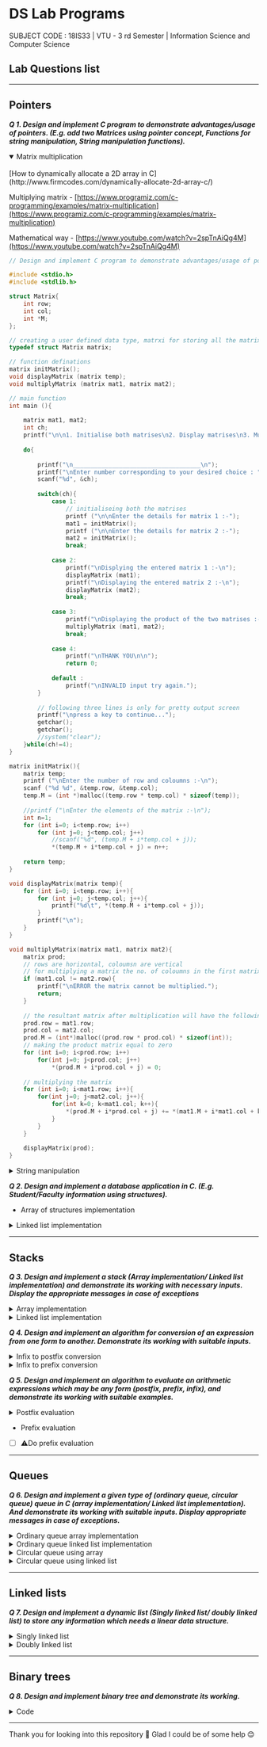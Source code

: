 # DS Lab Programs

SUBJECT CODE : 18IS33   |  VTU - 3 rd Semester | Information Science and Computer Science 

## Lab Questions list

---

## Pointers

***Q 1. Design and implement C program to demonstrate advantages/usage of pointers. (E.g. add two Matrices using pointer concept, Functions for string manipulation, String manipulation functions).***

<details open>
<summary>Matrix multiplication</summary>
<br>
[How to dynamically allocate a 2D array in C](http://www.firmcodes.com/dynamically-allocate-2d-array-c/)

Multiplying matrix - [https://www.programiz.com/c-programming/examples/matrix-multiplication](https://www.programiz.com/c-programming/examples/matrix-multiplication)

Mathematical way - [https://www.youtube.com/watch?v=2spTnAiQg4M](https://www.youtube.com/watch?v=2spTnAiQg4M)

```c
// Design and implement C program to demonstrate advantages/usage of pointers. (E.g. add two Matrices using pointer concept)

#include <stdio.h>
#include <stdlib.h>

struct Matrix{
    int row;
    int col;
    int *M;
};

// creating a user defined data type, matrxi for storing all the matrix related information
typedef struct Matrix matrix;

// function definations
matrix initMatrix();
void displayMatrix (matrix temp);
void multiplyMatrix (matrix mat1, matrix mat2); 

// main function
int main (){
    
    matrix mat1, mat2;
    int ch;
    printf("\n\n1. Initialise both matrises\n2. Display matrises\n3. Multiply matrises\n4. Exit\n");
    
    do{
        
        printf("\n____________________________________\n");
        printf("\nEnter number corresponding to your desired choice : ");
        scanf("%d", &ch);
        
        switch(ch){
            case 1:
                // initialiseing both the matrises
                printf ("\n\nEnter the details for matrix 1 :-");
                mat1 = initMatrix();
                printf ("\n\nEnter the details for matrix 2 :-");
                mat2 = initMatrix();
                break;
            
            case 2:
                printf("\nDisplying the entered matrix 1 :-\n");
                displayMatrix (mat1);
                printf("\nDisplaying the entered matrix 2 :-\n");
                displayMatrix (mat2);
                break;
                
            case 3:
                printf("\nDisplaying the product of the two matrises :-\n");
                multiplyMatrix (mat1, mat2);
                break;
            
            case 4:
                printf("\nTHANK YOU\n\n");
                return 0;
            
            default :
                printf("\nINVALID input try again.");
        }
        
        // following three lines is only for pretty output screen
        printf("\npress a key to continue...");
        getchar();
        getchar();
        //system("clear");
    }while(ch!=4);
}

matrix initMatrix(){
    matrix temp;
    printf ("\nEnter the number of row and coloumns :-\n");
    scanf ("%d %d", &temp.row, &temp.col);
    temp.M = (int *)malloc((temp.row * temp.col) * sizeof(temp));
    
    //printf ("\nEnter the elements of the matrix :-\n");
    int n=1;
    for (int i=0; i<temp.row; i++)
        for (int j=0; j<temp.col; j++)
            //scanf("%d", (temp.M + i*temp.col + j));
            *(temp.M + i*temp.col + j) = n++;
        
    return temp;
}

void displayMatrix(matrix temp){
    for (int i=0; i<temp.row; i++){
        for (int j=0; j<temp.col; j++){
            printf("%d\t", *(temp.M + i*temp.col + j));
        }
        printf("\n");
    }
}

void multiplyMatrix(matrix mat1, matrix mat2){
    matrix prod;
    // rows are horizontal, coloumsn are vertical
    // for multiplying a matrix the no. of coloumns in the first matrix must be equal to number of rows in second
    if (mat1.col != mat2.row){
        printf("\nERROR the matrix cannot be multiplied.");
        return;
    }
    
    // the resultant matrix after multiplication will have the following
    prod.row = mat1.row;
    prod.col = mat2.col;
    prod.M = (int*)malloc((prod.row * prod.col) * sizeof(int));
    // making the product matrix equal to zero
    for (int i=0; i<prod.row; i++)
        for(int j=0; j<prod.col; j++)
            *(prod.M + i*prod.col + j) = 0;
    
    // multiplying the matrix
    for (int i=0; i<mat1.row; i++){
        for(int j=0; j<mat2.col; j++){
            for(int k=0; k<mat1.col; k++){
                *(prod.M + i*prod.col + j) += *(mat1.M + i*mat1.col + k) * *(mat2.M + k*mat2.col + j);
            }
        }
    }
    
    displayMatrix(prod);
}
```
</details>


<details>
<summary>String manipulation</summary>
<br>
```c
// Design and implement C program to demonstrate advantages/usage of pointers. (E.g. String manipulation functions)

#include<stdio.h>
#include<stdlib.h>
#include<string.h>

// function definations
int stringLength (char str[]);
char* stringConcat(char str1[], char str2[]);
void stringCopy(char str1[], char str2[]);
int stringCompare (char str1[], char str2[]);
char* reverseString (char str1[]);

// main function
void main(){
    int ch;
    char str1[100], str2[100], copiedStr[100];
    
    printf("\n\nEnter the first string :-\n");
    gets(str1);
    printf("\nEnter the second sting :-\n");
    gets(str2);
    
    printf("\n\n1. Concatante two strings\n2. Copy the first string\n3. Find the length of the string");
    printf("\n4. Compare two strings\n5. Reverse a string\n6. Exit\n");
    do{
        printf("\n__________________________\n");
        printf("\nEnter the number corresponding to your desired choice : ");
        scanf("%d", &ch);
        
        switch (ch){
            case 1:
                printf("\nThe concatnated string is :-\n");
                puts(stringConcat(str1, str2));
                break;
            
            case 2:
                printf("\nCopying string 1 to string 2\n");
                stringCopy(str1, copiedStr);
                printf("\nDisplying copiedStr after copying :-\n%s", copiedStr);
                break;
                
            case 3:
                printf("\nThe length of the first string is : %d", stringLength(str1));
                break;
                
            case 4:
                if(stringCompare(str1, str2) == 0)
                    printf("\nThe strings are the same.");
                else
                    printf("\nThe strings are not the same.");
                break;
                
            case 5:
                printf("\nDisplying the reverse of first string :-\n");
                printf("%s", reverseString(str1));
                break;
                
            case 6:
                printf("\nTHANK YOU\n\n");
                break;
                
            default :
                printf("\nINVALID input, try again.");
        }
    }while(ch!=6);
}

int stringLength (char str[]){
    int length;
    for (length = 0; str[length]!='\0'; length++);
    return length;
}

char* stringConcat(char str1[], char str2[]){
    int i, len, pos;
    char *str3;
    len = stringLength(str1) + stringLength(str2) + 1;
    str3 = (char*)malloc(len * sizeof(char));
    
    // copying the string
    stringCopy(str1, str3);
    pos = stringLength(str1);
    for(int i=0; i <= stringLength(str2); i++){
        *(str3 + pos) = *(str2 + i);
        pos ++;
    }
    *(str3 + pos + 1) = '\0';
    return str3;
}

void stringCopy(char str1[], char str2[]){
    int i;
    for(i=0; i<=stringLength(str1); i++)
        *(str2 + i) = *(str1 + i);
    
    //adding null pointer at the end of the copied string
    *(str2 + i + 1) = '\0';
}

int stringCompare (char str1[], char str2[]){
    int i = 0, flag = 0;
    
    while(*(str1+i) != '\0' && *(str2 + i) != '\0'){
        if(*(str1 + i) != *(str2 + i)){
            flag = 1;
            break;
        }
        i++;
    }
    return flag;
}

char* reverseString(char str1[]){
    int pos=0, j;
    char *revStr;
    revStr = (char*)malloc((stringLength(str1) + 1) * sizeof(char));
    
    for(int i=stringLength(str1) - 1, j=0; i>=0; i--, j++){
        *(revStr + j) = *(str1+i);
    }
        
    *(revStr + j) = '\0';
    return revStr;
}
\```

</details>




***Q 2. Design and implement a database application in C. (E.g. Student/Faculty information using structures).***

- Array of structures implementation
<details>
<summary>Linked list implementation</summary>
<br>
```c
#include <stdio.h>
#include <stdlib.h>
#include <string.h>

// structure for holding student detail
struct StudentRecords{
    char name[100];
    char usn[10];
    int marks;
    struct StudentRecords *next;
}*head = NULL;

// user defined data type for student records
typedef struct StudentRecords student;

// function definations
int isEmpty();
int isFull();
void addRecord();
void displayRecord();
void searchRecord();
void deleteRecord();

// main function
int main(){
    int ch;
    
    
    printf("\n\n1. Add new student detail\n2. Display all records\n3. Search for detail by USN\n4. Delete student record by USN\n5. Exit\n\n");
    do{
        printf("\n__________________________________________________\n");
        printf("\nEnter the number corresponding to your choice : ");
        scanf("%d", &ch);
        
        switch(ch){
            case 1:
                printf("\nEnter the details :-");
                addRecord();
                break;
                
            case 2:
                displayRecord();
                break;
                
            case 3:
                searchRecord();
                break;
                
            case 4:
                deleteRecord();
                break;
            
            case 5:
                printf("\n\nTHANK YOU\n\n");
                return 0;
            
            default:
                printf("\nINVALID input, try again.");
        }
    }while(ch != 5);
}

int isEmpty(){
    // 0 is false 1 is true
    if(head == NULL)
        return 1;
    else
        return 0;
}

int isFull(){
    student *temp = (student *)malloc(sizeof(student));
    if(temp == NULL)
        return 1;
    else
        return 0;
}

void addRecord (){
    student *temp = (student *)malloc(sizeof(student));
    if(temp == NULL){
        printf("\nERROR the memory is full.");
        return;
    }
    
    // entering the details
    getchar();
    printf("\n Name : ");
    gets(temp->name);
    printf("\n USN : ");
    scanf("%s", temp->usn);
    printf("\n Marks : ");
    scanf("%d", &temp->marks);
    
    if(isEmpty()==1){
        temp->next == NULL;
        head = temp;
    }
    else{
        temp->next = head;
        head = temp;
    }
}

void displayRecord(){
    student *temp = head;
    printf("\nDisplaying the records :-\n");
    while(temp != NULL){
        printf("\nName : %s\nUSN : %s\nMarks : %d\n\n", temp->name, temp->usn, temp->marks);
        temp = temp->next;
    }
}

void searchRecord(){
    char usn[10];
    int flag = 0;
    student *temp = head;
    printf("\nEnter the USN to search for : ");
    scanf("%s", usn);
    
    while(temp != NULL){
        if(strcmp(usn, temp->usn) == 0){
                printf("\nFOUND record.\n");
                printf("\nName : %s\nUSN : %s\nMarks : %d\n\n", temp->name, temp->usn, temp->marks);
                flag = 1;
                return;
        }
        temp = temp->next;
    }
    
    if(flag == 0)
        printf("\nERROR record not found.");
}

void deleteRecord(){
    char usn[10];
    int flag = 0;
    student *temp = head, *prev;
    printf("\nEnter the USN to delete : ");
    scanf("%s", usn);
    
    // If node to be delted is head node
    if(temp!=NULL && strcmp(temp->usn, usn)==0){
        head = temp->next;
        free(temp);
        flag=1;
    }else{
        while(temp!=NULL && strcmp(temp->usn, usn)==0){
            prev=temp;
            temp=temp->next;
        }
        // If element is not found
        if(temp==NULL){
            printf("ERROR record not found\n");
        }
        // Elese linking to next node
        prev->next = temp->next;
        free(temp);
    }
}
\```

</details>


    
---

## Stacks

***Q 3. Design and implement a stack (Array implementation/ Linked list implementation) and demonstrate its working with necessary inputs. Display the appropriate messages in case of exceptions***

<details>
<summary>Array implementation</summary>
<br>
```c
#include<stdio.h>
#include<stdlib.h>

struct stack{
    int *S;
    int size;
    int top;
};

void initStack(struct stack *stk){
    printf("\n\nMax size of stack ?= ");
    scanf("%d", &stk->size);
    stk->S = (int *)malloc(stk->size * sizeof(int));
    stk->top=-1;
}

void push(int num, struct stack *stk){
    // Check if stack is full
    if(stk->top == stk->size - 1){
        printf("STACK OVERFLOW\n");
        return;
    }else{
        stk->top = stk->top + 1;
        stk->S[stk->top] = num;
    }
}

int pop(struct stack *stk){
    int temp=0;
    temp = stk->S[stk->top];
    stk->top --;
    return temp;
}

void display(struct stack *stk){
    if(stk->top == -1){
        printf("STACK EMPTY\n");
    }else{
        for(int i=stk->top; i>=0; i--){
            printf("%d\t", stk->S[i]);
        }	
        printf("\n\n");
    }
}

int main(){
    int choice, num;
    struct stack stack1;
    initStack(&stack1);

    printf("\n\n1. Push\n2. Pop\n3. Display\n4. Exit\n\n");
    do{
        printf("____________________________________\n");
        printf("Choice ?= ");
        scanf("%d", &choice);

        switch(choice){
            case 1:{
                printf("Enter the element to push : ");
                scanf("%d", &num);
                push(num, &stack1);
                break;
            }
            case 2:{
                num = pop(&stack1);
                if(num){
                    printf("Poped element : %d\n", num);
                }else{
                    printf("STACK UNDERFLOW\n");
                }
                break;
            }
            case 3:{
                display(&stack1);
                break;
            }
            case 4:{
                printf("THANK YOU\n\n");
                return 0;
            }
            default:
                printf("INVALID input, try again\n");
        }
    }while(choice!=4);
}
\```

</details>

<details>
<summary>Linked list implementation</summary>
<br>

```c
#include<stdio.h>
#include<stdlib.h>

typedef struct Stack Stack;

struct Stack{
    int data;
    struct Stack *next;
}*top=NULL;

void push(int num){
    Stack *temp;
    temp = (Stack*)malloc(sizeof(Stack));

    if(temp==NULL){
        printf("STACK OVERFLOW\n");
    }else{
        temp->data=num;
        temp->next=top;
        top=temp;
    }
}

int pop(){
    Stack *temp;
    int popedElement;
    if(top==NULL){
        printf("STACK UNDERFLOW\n");
        return -1;
    }else{
        popedElement=top->data;
        temp=top;
        top=top->next;	
    }
    free(temp);
    return popedElement;
}

int size(){
    int count=0;
    Stack *temp=top;
    while(temp!=NULL){
        count++;
        temp=temp->next;
    }
    return count;
}

void display(){
    Stack *temp=top;
    if(temp==NULL){
        printf("STACK EMPTY\n");
    }else{
        while(temp!=NULL){
            printf("%d\t", temp->data);
            temp=temp->next;
        }	
        printf("\n\n");
    }
}

int main(){
    int choice, num;

    printf("\n\n1. Push\n2. Pop\n3. Size of stack\n4. Display\n5. Exit\n\n");
    do{
        printf("_______________________\n");
        printf("Choice ?= ");
        scanf("%d", &choice);

        switch(choice){
            case 1:{
                printf("Enter element to push : ");
                scanf("%d", &num);
                push(num);
                break;
            }
            case 2:{
                num = pop();
                if(num!=-1){
                    printf("Poped element : %d\n", num);
                }
                break;
            }
            case 3:{
                printf("Size of stack : %d\n", size());
                break;
            }
            case 4:{
                display();
                break;
            }
            case 5:{
                printf("THANK YOU\n\n");
                return 0;
            }
            default:
                printf("INVALID input, try again\n");
        }
    }while(choice!=5);
}
```

</details>

***Q 4. Design and implement an algorithm for conversion of an expression from one form to another. Demonstrate its working with suitable inputs.***

<details>
<summary>Infix to postfix conversion</summary>
<br>
[Infix to Postfix](https://www.youtube.com/watch?v=rUC2Rffejj8)

[Infix to postfix conversion program in C using stack (With algorithm)](https://qawithexperts.com/article/c-cppinfix-to-postfix-conversion-program-in-c-using-stack-with-al/156)

```c
#include<stdio.h>
#include<ctype.h>

char stack[30];
int top=-1;

void push(char ch){
    stack[++top]=ch;
}

char pop(){
    return stack[top--];
}

int precedence(char ch){
    if(ch=='^')
        return 3;
    if(ch=='*' || ch=='/')
        return 2;
    if(ch=='+' || ch=='-')
        return 1;
    return 0;
}

int main(){
    char infix[30], postfix[30], ch;
    int i=0, j=0;

    printf("\n\nInfix expression ?= ");
    scanf("%s", infix);

    push(' ');
    while((ch=infix[i++])!='\0'){
        if(ch=='('){
            push(ch);
        }else if(isalnum(ch)){
            postfix[j++]=ch;
        }else if(ch==')'){
            while(stack[top]!='('){
                postfix[j++]=pop();
            }
            pop();
        }else{
            while (precedence(stack[top])>=precedence(ch))
            {
                postfix[j++]=pop();
            }
            push(ch);
        }
    }

    while(stack[top]!=' '){
        postfix[j++]=pop();
    }
    postfix[j]='\0';

    printf("Postfix expression : %s\n", postfix);
    return 0;
}
```
</details>

<details>
<summary>Infix to prefix conversion</summary>
<br>

[Convert Infix To Prefix Notation - GeeksforGeeks](https://www.geeksforgeeks.org/convert-infix-prefix-notation/)

[https://www.youtube.com/watch?v=8QxlrRws9OI](https://www.youtube.com/watch?v=8QxlrRws9OI)

```c
#include<stdio.h>
#include<ctype.h>
#include<string.h>
#include<stdlib.h>

char stack[30];
int top=-1;

void push(char ch){
    stack[++top]=ch;
}

char pop(){
    return stack[top--];
}

int precedence(char ch){
    if(ch=='^')
        return 3;
    if(ch=='*' || ch=='/')
        return 2;
    if(ch=='+' || ch=='-')
        return 1;
    return 0;
}

char *infixToPostfix(char *infix, char *postfix){
    char ch;
    int i=0, j=0;
    push(' ');
    while((ch=infix[i++])!='\0'){
        if(ch=='('){
            push(ch);
        }else if(isalnum(ch)){
            postfix[j++]=ch;
        }else if(ch==')'){
            while(stack[top]!='('){
                postfix[j++]=pop();
            }
            pop();
        }else{
            while (precedence(stack[top])>=precedence(ch))
            {
                postfix[j++]=pop();
            }
            push(ch);
        }
    }

    while(stack[top]!=' '){
        postfix[j++]=pop();
    }
    postfix[j]='\0';
    return postfix;
}

char *reverseString(char *str){
    char *revString;
    revString = (char*)malloc((strlen(str)+1)*sizeof(char));
    int i, j;
    for(i=0, j=strlen(str)-1; i<strlen(str); i++, j--){
        revString[i]=str[j];
    }
    revString[i]='\0';
    return revString;
}

char *infixToPrefix(char *infix, char *postfix){
    // Reverse the infix
    infix=reverseString(infix);

    // Replace '(' with ')' and vise versa
    for(int i=0; i<strlen(infix); i++){
        if(infix[i]=='(')
            infix[i]=')';
        else if(infix[i]==')')
            infix[i]='(';
    }

    return reverseString(infixToPostfix(infix, postfix));

}

int main(){
    char infix[30], postfix[30], ch;
    int i=0, j=0;

    printf("\n\nInfix expression ?= ");
    scanf("%s", infix);

    

    printf("Prefix expression : %s\n", infixToPrefix(infix, postfix));
    return 0;
}
```
</details>


***Q 5. Design and implement an algorithm to evaluate an arithmetic expressions which may be any form (postfix, prefix, infix), and demonstrate its working with suitable examples.***

<details>
<summary>Postfix evaluation</summary>
<br>

```c
#include<stdio.h>
#include<ctype.h>

struct Stack{
    int S[20];
    int top;
};

typedef struct Stack Stack;

void initStack(Stack *stk){
    stk->top=-1;
}

void push(Stack *stk, int num){
    stk->S[++stk->top]=num;
}

int pop(Stack *stk){
    return stk->S[stk->top--];
}

int postfixEvaluation(char *postfix){
    Stack stk;
    initStack(&stk);
    int x2, x1, result;

    for(int i=0; postfix[i]!='\0'; i++){
        if(isalnum(postfix[i])){
            push(&stk, postfix[i]-'0');
        }else{
            x2=pop(&stk);
            x1=pop(&stk);
            switch(postfix[i]){
                case '+':
                    result=x2+x1;
                    push(&stk, result);
                    break;
                case '-':
                    result=x2-x1;
                    push(&stk, result);
                    break;
                case '*':
                    result=x2*x1;
                    push(&stk, result);
                    break;
                case '/':
                    result=x2/x1;
                    push(&stk, result);
                    break;
            }
        }
    }
    return pop(&stk);
}

int main(){
    char postfix[20];

    printf("\nPostfix expression ?= ");
    scanf("%s", postfix);

    printf("Answer : %d\n", postfixEvaluation(postfix));
    return 0;
}
```

</details>

- Prefix evaluation
- [ ]  ⚠️Do prefix evaluation

---

## Queues

***Q 6. Design and implement a given type of (ordinary queue, circular queue) queue in C (array implementation/ Linked list implementation). And demonstrate its working with suitable inputs. Display appropriate messages in case of exceptions.***

<details>
<summary>Ordinary queue array implementation</summary>
<br>

```c
#include<stdio.h>
#include<stdlib.h>

struct Queue
{
    int size;
    int front;
    int rear;
    int *Q;
};

void createQueue (struct Queue *q);
void enqueue (struct Queue *q, int num);
int dequeue (struct Queue *q);
void display(struct Queue q);

int main()
{
    int ch;
    struct Queue q;
    createQueue(&q);
    printf("\n1. Add element\n2. Delete element\n3.Display queue\n4.Exit\n\n");
    
    do
    {
        printf("\nEnter the option corresponding to your desired choice : ");
        scanf("%d", &ch);
        switch (ch)
        {
            case 1:
                {
                    int num;
                    printf("Enter the element to be added : ");
                    scanf("%d", &num);
                    enqueue(&q, num);
                    break;
                }
            case 2:
                {
                    printf("The deleted element is : %d\n", dequeue(&q));
                    break;
                }
            case 3:
                {
                    display(q);
                    break;
                }
            case 4:
                {
                    printf("Thank you\n\n");
                    return 0;
                }
            default:
                printf("INVALID INPUT TRY AGAIN\n");
                break;
        }        
    } while (ch != 4);
}

void createQueue (struct Queue *q)
{
    printf("\nEnter the size of the queue : ");
    scanf("%d", &(q->size));
    q->Q = (int *)malloc(q->size * sizeof(int));
    q->front = -1;
    q->rear = -1;    
}

void enqueue (struct Queue *q, int num)
{
    if(q->rear == q->size - 1)
    {
        printf("Queue is FULL\n");
    }
    else
    {
        q->rear = q->rear + 1;
        q->Q[q->rear] = num;    
    }
}

int dequeue (struct Queue *q)
{
    int deletedElement = -1;
    if (q->front == q->rear)
    {
        printf("Queue is EMPTY\n");
    }
    else
    {
        q->front = q->front + 1;
        deletedElement = q->Q[q->front];
    }
    return deletedElement;
}

void display(struct Queue q)
{
    printf("Displaying the elements in the queue :-\n");
    for (int i = q.front + 1; i <= q.rear; i++)
    {
        printf("%d\t", q.Q[i]);
    }
    printf("\n");
}
```
</details>

<details>
<summary>Ordinary queue linked list implementation</summary>
<br>

```c
#include<stdio.h>
#include<stdlib.h>

struct Node
{
    int data;
    struct Node *next;
}*front = NULL, *rear = NULL;

void enqueue(int num);
int dequeue ();
void display ();

int main()
{
    int ch, num;
    printf("\n1. Add element\n2. Delete element\n3. Display queue\n4. Exit\n");
    do
    {
        printf("\nEnter the element correspoding to your desiered choice : ");
        scanf("%d", &ch);
        switch (ch)
        {
        case 1:
            printf("Enter the element to be added : ");
            scanf("%d", &num);
            enqueue(num);
            break;
        case 2:
            printf("The deleted element is : %d\n", dequeue());
            break;
        case 3:
            display();
            break;
        case 4:
            printf("THANK YOU :)\n");
            return 0;
        default:
            printf("INVALID INPUT TRY AGAIN\n");
            break;
        }
    } while (ch != 4);
}

void enqueue(int num)
{
    struct Node *temp;
    temp = (struct Node *)malloc(sizeof(struct Node));

    if (temp == NULL)
    {
        printf("Queue is FULL\n");
    }
    else
    {
        temp->data = num;
        temp->next = NULL;
        if (front == NULL)
        {
            front = rear = temp;
        }
        else
        {
            rear->next = temp;
            rear = temp;
        }
    }
}

int dequeue ()
{
    int elementDeleted;
    struct Node *temp;
    
    if (front == NULL)
    {
        printf("Queue is EMPTY\n");
        return -1;
    }
    else
    {
        elementDeleted = front->data;
        temp = front;
        front = front->next;
        free(temp);
    }
    return elementDeleted;
}

void display ()
{
    struct Node *p = front;
    printf("Displaying the elements of the queue :-\n");
    while(p != NULL)
    {
        printf("%d\t", p->data);
        p = p->next;
    }
    printf("\n");
}
```

</details>

<details>
<summary>Circular queue using array</summary>
<br>

```c
#include<stdio.h>
#include<stdlib.h>

struct Queue
{
    int size;
    int front;
    int rear;
    int *Q;
};

void createQueue (struct Queue *q);
void enqueue (struct Queue *q, int num);
int dequeue (struct Queue *q);
void display(struct Queue q);

int main()
{
    int ch;
    struct Queue q;
    createQueue(&q);
    printf("\n1. Add element\n2. Delete element\n3. Display queue\n4. Exit\n\n");
    
    do
    {
        printf("\nEnter the option corresponding to your desired choice : ");
        scanf("%d", &ch);
        switch (ch)
        {
            case 1:
                {
                    int num;
                    printf("Enter the element to be added : ");
                    scanf("%d", &num);
                    enqueue(&q, num);
                    break;
                }
            case 2:
                {
                    printf("The deleted element is : %d\n", dequeue(&q));
                    break;
                }
            case 3:
                {
                    display(q);
                    break;
                }
            case 4:
                {
                    printf("Thank you\n\n");
                    return 0;
                }
            default:
                printf("INVALID INPUT TRY AGAIN\n");
                break;
        }        
    } while (ch != 4);
}

void createQueue (struct Queue *q)
{
    printf("\nEnter the size of the queue : ");
    scanf("%d", &(q->size));
    // As in circular queue the front index element will alwyas be zero we increase the size by 1 
    q->size = q->size + 1;
    q->Q = (int *)malloc(q->size * sizeof(int));
    q->front = q->rear = 0;    
}

void enqueue (struct Queue *q, int num)
{
    if((q->rear + 1) % q->size == q->front)
    {
        printf("Queue is FULL\n");
    }
    else
    {
        q->rear = (q->rear + 1) % q->size;
        q->Q[q->rear] = num;    
    }
}

int dequeue (struct Queue *q)
{
    int deletedElement = -1;
    if (q->front == q->rear)
    {
        printf("Queue is EMPTY\n");
    }
    else
    {
        q->front = (q->front + 1) % q->size;
        deletedElement = q->Q[q->front];
    }
    return deletedElement;
}

void display(struct Queue q)
{
    printf("Displaying the elements in the queue :-\n");
    int i = q.front + 1;
    do
    {
        printf("%d\t", q.Q[i]);
        i = (i + 1) % q.size;
    } while (i != (q.rear + 1) % q.size);
    printf("\n");
}
```
</details>

<details>
<summary>Circular queue using linked list</summary>
<br>

```c
#include<stdio.h>
#include<stdlib.h>

struct Node{
    int data;
    struct Node *next;
}*front=NULL, *rear=NULL;

typedef struct Node Node;

Node *initNode(int num){
    Node *temp;
    temp=(Node*)malloc(sizeof(Node));
    if(temp==NULL){
        printf("ERROR memeory full\n");
        return NULL;
    }else{
        temp->data=num;
        temp->next=NULL;
        return temp;
    }
}

void enqueue(int num){
    Node *temp=initNode(num);
    if(front==NULL && rear==NULL){
        temp->next=front;
        rear=front=temp;
    }else{
        rear->next=temp;
        temp->next=front;
        rear=temp;
    }
}

int dequeue(){
    Node *temp=front;
    int deletedElement;

    if(front==NULL && rear==NULL){
        printf("ERROR queue is empty\n");
        return 0;
    }else if(front==rear){
        front=rear=NULL;
        deletedElement=temp->data;
        free(temp);
    }else{
        front=front->next;
        rear->next=front;
        deletedElement=temp->data;
        free(temp);
    }
    return deletedElement;
}

void display(){
    Node *temp=front;
    if(front==NULL && rear==NULL){
        printf("ERROR Queue is empty\n");
        return;
    }else{
        do{
            printf("%d\t", temp->data);
            temp=temp->next;
        }while(temp!=front);
        printf("\n\n");
    }
}

int main()
{
    int ch;
    printf("\n1. Add element\n2. Delete element\n3.Display queue\n4.Exit\n\n");
    
    do
    {
        printf("\nEnter the option corresponding to your desired choice : ");
        scanf("%d", &ch);
        switch (ch)
        {
            case 1:
                {
                    int num;
                    printf("Enter the element to be added : ");
                    scanf("%d", &num);
                    enqueue(num);
                    break;
                }
            case 2:
                {
                    printf("The deleted element is : %d\n", dequeue());
                    break;
                }
            case 3:
                {
                    display();
                    break;
                }
            case 4:
                {
                    printf("Thank you\n\n");
                    return 0;
                }
            default:
                printf("INVALID INPUT TRY AGAIN\n");
                break;
        }        
    } while (ch != 4);
}
```
</details>

---

## Linked lists

***Q 7. Design and implement a dynamic list (Singly linked list/ doubly linked list) to store any
information which needs a linear data structure.***

<details>
<summary>Singly linked list</summary>
<br>

```c
#include<stdio.h>
#include<stdlib.h>

struct Node{
    int data;
    struct Node *next;
}*head=NULL;

typedef struct Node Node;

Node *initNode(int num){
    Node *temp=(Node*)malloc(sizeof(Node));
    temp->data=num;
    temp->next=NULL;
    return temp;
}

void insertAtBegining(int num){
    Node *temp=initNode(num);
    if(head==NULL){
        temp->next=NULL;
        head=temp;
    }else{
        temp->next=head;
        head=temp;
    }
}

void insertAtEnd(int num){
    Node *temp=head;
    while (temp->next!=NULL)
    {
        temp=temp->next;
    }
    temp->next=initNode(num);
}

void insertAtPos(int num, int pos){
    Node *p=head, *q;
    for(int i=0; i<pos-1; i++){
        q=p;
        p=p->next;
    }
    q->next=initNode(num);
    q->next->next=p;
}

int deleteInBeg(){
    int deletedElement;
    Node *temp;
    if(head==NULL){
        printf("ERROR list is empty\n");
        return 0;
    }else{
        deletedElement=head->data;
        temp=head;
        head=head->next;
    }
    free(temp);
    return deletedElement;
}

int deleteInEnd(){
    int deletedElement;
    Node *temp, *p=head, *q;
    if(head==NULL){
        printf("ERROR list is empty\n");
        return 0;
    }else{
        while (p->next!=NULL)	
        {	
            q=p;
            p=p->next;
        }
        deletedElement=p->data;
        if(p==head){
            head=NULL;
        }else{
            q->next=NULL;
        }
        free(p);
    }
    return deletedElement;
}

int deleteAtPos(int pos){
    Node *p=head, *q;
    int deletedElement, i=0;

    for(i=0; i<pos-1; i++){
        q=p;
        p=p->next;
    }

    deletedElement=p->data;
    if(p==head){
        head==NULL;
    }else{
        q->next=p->next;
    }
    free(p);
    return deletedElement;
}

void display(){
    Node *temp=head;
    while(temp!=NULL){
        printf("%d\t", temp->data);
        temp=temp->next;
    }
    printf("\n\n");
}

int main(){
    int choice, num, pos;

    printf("\n\n1. Insert in begining\n2. Insert at end\n3. Insert in position\n");
    printf("4. Delete in begining\n5. Delete at end\n6. Delete in position\n");
    printf("7. Display list\n8. Exit\n\n");

    do{
        printf("___________________________\n");
        printf("Choice ?= ");
        scanf("%d", &choice);

        switch (choice)
        {
        case 1:
            printf("Enter number to insert : ");
            scanf("%d", &num);
            insertAtBegining(num);
            break;
        case 2:
            printf("Enter number to insert : ");
            scanf("%d", &num);
            insertAtEnd(num);
            break;
        case 3:
            printf("Enter number to insert and position respectively :-\n");
            scanf("%d %d", &num, &pos);
            insertAtPos(num, pos);
            break;
        case 4:
            num=deleteInBeg();
            if(num){
                printf("Deleted element : %d\n", num);
            }
            break;
        case 5:
            num=deleteInEnd();
            if(num){
                printf("Deleted element : %d\n", num);
            }
            break;
        case 6:
            printf("Enter position to delete : ");
            scanf("%d", &pos);
            printf("Deleted element : %d\n", deleteAtPos(pos));
            break;
        case 7:
            display();
            break;
        default:
            break;
        }
    }while(choice!=8);
}
```
</details>

<details>
<summary>Doubly linked list</summary>
<br>

```c
#include<stdio.h>
#include<stdlib.h>

struct Node
{
    int data;
    struct Node *next;
    struct Node *prev;
}*head = NULL, *tail=NULL;

typedef struct Node Node;

Node *initNode(int num){
    Node *temp=(Node*)malloc(sizeof(Node));
    temp->data=num;
    temp->prev=NULL;
    temp->next=NULL;
    return temp;
}

void insertAtBegining(int num){
    Node *temp=initNode(num);
    if(head==NULL){
        temp->next=NULL;
        temp->prev=NULL;
        head=tail=temp;
    }else{
        temp->next=head;
        temp->prev=NULL;
        head=temp;
    }
}

void insertAtEnd(int num){
    Node *temp=initNode(num);
    if(head==NULL){
        insertAtBegining(num);
    }else{
        temp->prev=tail;
        temp->next=NULL;
        tail->next=temp;
        tail=temp;
    }
}

int lengthOfList(){
    Node *temp=head;
    int count=0;
    while (temp!=NULL)
    {
        temp=temp->next;
        count++;
    }
    printf("ALERT : List length -> %d\n", count);
    return count;
}

void insertAtPos(int num, int pos){
    Node *p=head, *q, *temp;
    if(pos>lengthOfList()){
        printf("ERROR unable to add to list\n");
        return;
    }
    for(int i=0; i<pos-1; i++){
        p=p->next;
    }
    temp=initNode(num);
        temp->prev=p;
        temp->next=p->next;
    if(p->next!=NULL){
        p->next->prev=temp;
    }
    p->next=temp;
}

void displayFromBegining(){
    Node *temp=head;
    while(temp!=NULL){
        printf("%d\t", temp->data);
        temp=temp->next;
    }
    printf("\n\n");
}

int deleteInBeg(){
    Node *temp;
    int deletedElement;
    if(head==NULL){
        printf("ERROR list is empty\n");
        return 0;
    }else{
        temp=head;
        head->next->prev=NULL;
        head=head->next;
        deletedElement=temp->data;
    }
    free(temp);
    return deletedElement;
}

int deleteInEnd(){
    Node *temp;
    int deletedElement;
    if(tail==NULL){
        printf("ERROR list is empty\n");
        return 0;
    }else{
        temp=tail;
        tail->prev->next=NULL;
        tail=tail->prev;
        deletedElement=temp->data;
    }
    free(temp);
    return deletedElement;
}

int deleteAtPos(int pos){
    Node *p=head, *temp;
    if(pos>lengthOfList()){
        printf("ERROR element not added\n");
        return 0;
    }else{
        for(int i=lengthOfList(); i>pos+1; i--){
            p=p->next;
        }
        p->prev->next=p->next;
        if(p->next!=NULL){
            p->next->prev=p->next;
        }
    }
}

int main(){
    int choice, num, pos;

    printf("\n\n1. Insert in begining\n2. Insert at end\n3. Insert in position\n");
    printf("4. Delete in begining\n5. Delete at end\n6. Delete in position\n");
    printf("7. Display list form beg\n8. Display list from end\n9. Exit\n\n");

    do{
        printf("___________________________\n");
        printf("Choice ?= ");
        scanf("%d", &choice);

        switch (choice)
        {
        case 1:
            printf("Enter number to insert : ");
            scanf("%d", &num);
            insertAtBegining(num);
            break;
        case 2:
            printf("Enter number to insert : ");
            scanf("%d", &num);
            insertAtEnd(num);
            break;
        case 3:
            printf("Enter number to insert and position respectively :-\n");
            scanf("%d %d", &num, &pos);
            insertAtPos(num, pos);
            break;
        case 4:
            num=deleteInBeg();
            if(num){
                printf("Deleted element : %d\n", num);
            }
            break;
        case 5:
            num=deleteInEnd();
            if(num){
                printf("Deleted element : %d\n", num);
            }
            break;
        case 6:
            printf("Enter position to delete : ");
            scanf("%d", &pos);
            num=deleteAtPos(pos);
            if(num){
                printf("Deleted element : %d\n", num);
            }
            break;
        case 7:
            displayFromBegining();
            break;
        default:
            break;
        }
    }while(choice!=9);
}
```

</details>

---

## Binary trees

***Q 8. Design and implement binary tree and demonstrate its working.***

<details>
<summary>Code</summary>
<br>

```c
#include<stdio.h>
#include<stdlib.h>

struct Node{
    int info;
    struct Node *left;
    struct Node *right;
};

typedef struct Node Node;

Node* maketree(){
    Node *p;
    int info;

    printf("Enter info [-1 for NULL] : ");
    scanf("%d", &info);
    if(info==-1)
        return NULL;
    
    p=(Node*)malloc(sizeof(Node));
    p->info=info;
    printf("Enter the left child of %d\n", info);
    p->left=maketree();
    printf("Enter the right child of %d\n", info);
    p->right=maketree();

    return p;
}

void preorder(Node *p){
    if(p!=NULL){
        printf("%d-> ", p->info);
        preorder(p->left);
        preorder(p->right);
    }   
}

void postorder(Node *p){
    if(p!=NULL){
        preorder(p->left);
        preorder(p->right);
        printf("%d-> ", p->info);
    }
}

void inorder(Node *p){
    if(p!=NULL){
        inorder(p->left);
        printf("%d=> ", p->info);
        inorder(p->right);
    }
}

int main(){
    Node *root;
    root=maketree();

    printf("Preorder :-\n");
    preorder(root);
    printf("\n\nPostorder :-\n");
    postorder(root);
    printf("\n\nInorder :-\n");
    inorder(root);

    return 0;
}
```

</details>

---

Thank you for looking into this repository 🙏 Glad I could be of some help 😊
